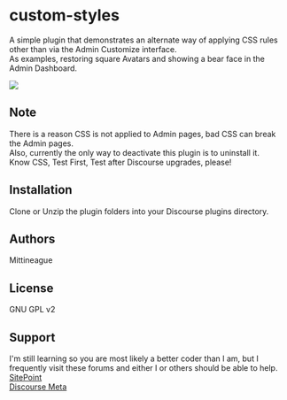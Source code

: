 # custom-styles  

A simple plugin that demonstrates an alternate way of applying CSS rules other than via the Admin Customize interface.  
As examples, restoring square Avatars and showing a bear face in the Admin Dashboard.  

![](https://raw.github.com/Mittineague/custom-text/master/dashboard-bear.png)  

## Note  

There is a reason CSS is not applied to Admin pages, bad CSS can break the Admin pages.  
Also, currently the only way to deactivate this plugin is to uninstall it.  
Know CSS, Test First, Test after Discourse upgrades,  please!  

## Installation

Clone or Unzip the plugin folders into your Discourse plugins directory. 

## Authors

Mittineague

## License

GNU GPL v2 

## Support 

I'm still learning so you are most likely a better coder than I am, but I frequently visit these forums and either I or others should be able to help.  
[SitePoint](http://community.sitepoint.com/)  
[Discourse Meta](https://meta.discourse.org/)  
  